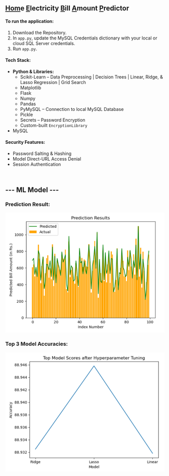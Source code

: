 <h2><u>Hom</u>e <u>E</u>lectricity <u>B</u>ill <u>A</u>mount <u>P</u>redictor</h2> <h4>To run the application:</h4> <ol> <li>Download the Repository.</li> <li>In <code>app.py</code>, update the MySQL Credentials dictionary with your local or cloud SQL Server credentials.</li> <li>Run <code>app.py</code>.</li> </ol> <h4>Tech Stack:</h4> <ul> <li><strong>Python & Libraries:</strong> <ul> <li>Scikit-Learn – Data Preprocessing | Decision Trees | Linear, Ridge, & Lasso Regression | Grid Search</li> <li>Matplotlib</li> <li>Flask</li> <li>Numpy</li> <li>Pandas</li> <li>PyMySQL – Connection to local MySQL Database</li> <li>Pickle</li> <li>Secrets – Password Encryption</li> <li>Custom-built <code>EncryptionLibrary</code></li> </ul> </li> <li>MySQL</li> </ul> <h4>Security Features:</h4> <ul> <li>Password Salting & Hashing</li> <li>Model Direct-URL Access Denial</li> <li>Session Authentication</li> </ul> <br> <h2>--- ML Model ---</h2> <h3>Prediction Result:</h3> <img src="https://github.com/vishnu-0567/PowerForecaster/blob/main/photos/Screenshot 2025-04-01 222826.png" width=700> <h3>Top 3 Model Accuracies:</h3> <img src="https://github.com/vishnu-0567/PowerForecaster/blob/main/photos/Screenshot 2025-04-01 222841.png" width=700>
